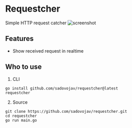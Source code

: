 # Requestcher

Simple HTTP request catcher
![screenshot](https://user-images.githubusercontent.com/9282021/203162163-6594b7ad-07cc-4e55-afce-ff3e0424ba6e.jpg)

## Features

* Show received request in realtime

## Who to use
1. CLI

```shell script
go install github.com/sadovojav/requestcher@latest
requestcher
```

2. Source
```shell script
git clone https://github.com/sadovojav/requestcher.git
cd requestcher
go run main.go
```